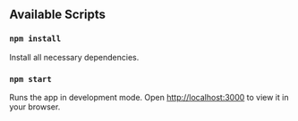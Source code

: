 ## Available Scripts

### `npm install`
Install all necessary dependencies.
 

### `npm start`
Runs the app in development mode.
Open [http://localhost:3000](http://localhost:3000) to view it in your browser.


